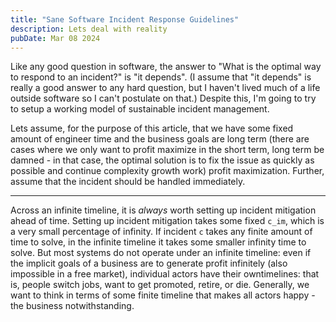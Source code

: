 ```yaml
---
title: "Sane Software Incident Response Guidelines"
description: Lets deal with reality
pubDate: Mar 08 2024
---
```


Like any good question in software, the answer to "What is the optimal way to respond to an incident?" is "it depends". (I assume that "it depends" is really a good answer to any hard question, but I haven't lived much of a life outside software so I can't postulate on that.)  Despite this, I'm going to try to setup a working model of sustainable incident management.

Lets assume, for the purpose of this article, that we have some fixed amount of engineer time and the business goals are long term (there are cases where we only want to profit maximize in the short term, long term be damned - in that case, the optimal solution is to fix the issue as quickly as possible and continue complexity growth work) profit maximization. Further, assume that the incident should be handled immediately.

---

Across an infinite timeline, it is _always_ worth setting up incident mitigation ahead of time. Setting up incident mitigation takes some fixed `c_im`, which is a very small percentage of infinity. If incident `c` takes any finite amount of time to solve, in the infinite timeline it takes some smaller infinity time to solve. But most systems do not operate under an infinite timeline: even if the implicit goals of a business are to generate profit infinitely (also impossible in a free market), individual actors have their owntimelines: that is, people switch jobs, want to get promoted, retire, or die. Generally, we want to think in terms of some finite timeline that makes all actors happy - the business notwithstanding.
